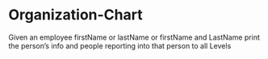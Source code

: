 # Organization-Chart
Given an employee firstName or lastName or firstName and LastName print the person’s info and people reporting into that person to all Levels
